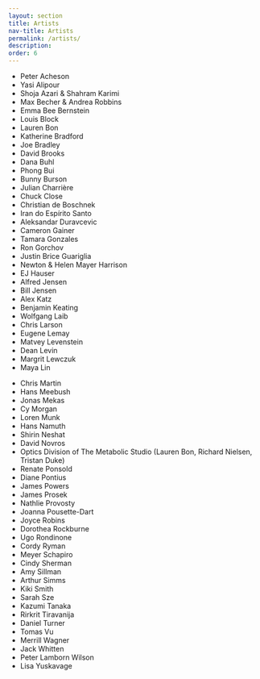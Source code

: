 ```yaml
---
layout: section
title: Artists
nav-title: Artists
permalink: /artists/
description:
order: 6
---
```


<div class="grid-container padding-0">
  <div class="grid-row grid-gap-3">
    <div class="grid-col-6 tablet:grid-col-4">
      <ul class="add-list-reset">
        <li>Peter Acheson</li>
        <li>Yasi Alipour</li>
        <li>Shoja Azari & Shahram Karimi</li>
        <li>Max Becher & Andrea Robbins</li>
        <li>Emma Bee Bernstein</li>
        <li>Louis Block</li>
        <li>Lauren Bon</li>
        <li>Katherine Bradford</li>
        <li>Joe Bradley</li>
        <li>David Brooks</li>
        <li>Dana Buhl</li>
        <li>Phong Bui</li>
        <li>Bunny Burson</li>
        <li>Julian Charrière</li>
        <li>Chuck Close</li>
        <li>Christian de Boschnek</li>
        <li>Iran do Espírito Santo</li>
        <li>Aleksandar Duravcevic</li>
        <li>Cameron Gainer</li>
        <li>Tamara Gonzales</li>
        <li>Ron Gorchov</li>
        <li>Justin Brice Guariglia</li>
        <li>Newton & Helen Mayer Harrison</li>
        <li>EJ Hauser</li>
        <li>Alfred Jensen</li>
        <li>Bill Jensen</li>
        <li>Alex Katz</li>
        <li>Benjamin Keating</li>
        <li>Wolfgang Laib</li>
        <li>Chris Larson</li>
        <li>Eugene Lemay</li>
        <li>Matvey Levenstein</li>
        <li>Dean Levin</li>
        <li>Margrit Lewczuk</li>
        <li>Maya Lin</li>
      </ul>
    </div>
    <div class="grid-col-6 tablet:grid-col-4">
      <ul class="add-list-reset">
        <li>Chris Martin</li>
        <li>Hans Meebush</li>
        <li>Jonas Mekas</li>
        <li>Cy Morgan</li>
        <li>Loren Munk</li>
        <li>Hans Namuth</li>
        <li>Shirin Neshat</li>
        <li>David Novros</li>
        <li>Optics Division of The Metabolic Studio (Lauren Bon, Richard Nielsen, Tristan Duke)</li>
        <li>Renate Ponsold</li>
        <li>Diane Pontius</li>
        <li>James Powers</li>
        <li>James Prosek</li>
        <li>Nathlie Provosty</li>
        <li>Joanna Pousette-Dart</li>
        <li>Joyce Robins</li>
        <li>Dorothea Rockburne</li>
        <li>Ugo Rondinone</li>
        <li>Cordy Ryman</li>
        <li>Meyer Schapiro</li>
        <li>Cindy Sherman</li>
        <li>Amy Sillman</li>
        <li>Arthur Simms</li>
        <li>Kiki Smith</li>
        <li>Sarah Sze</li>
        <li>Kazumi Tanaka</li>
        <li>Rirkrit Tiravanija</li>
        <li>Daniel Turner</li>
        <li>Tomas Vu</li>
        <li>Merrill Wagner</li>
        <li>Jack Whitten</li>
        <li>Peter Lamborn Wilson</li>
        <li>Lisa Yuskavage</li>
      </ul>
    </div>
  </div>
</div>
